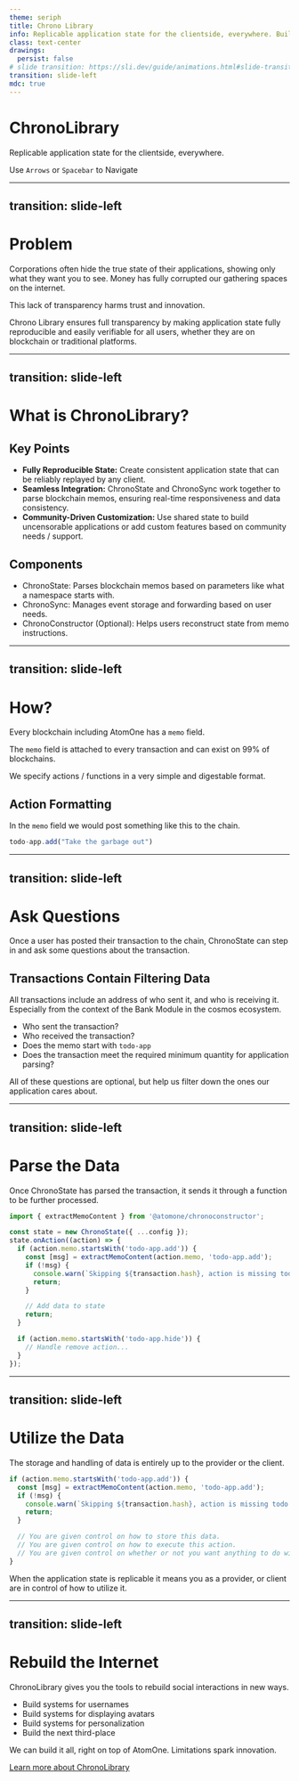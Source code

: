```yaml
---
theme: seriph
title: Chrono Library
info: Replicable application state for the clientside, everywhere. Built for AtomOne.
class: text-center
drawings:
  persist: false
# slide transition: https://sli.dev/guide/animations.html#slide-transitions
transition: slide-left
mdc: true
---
```


# ChronoLibrary

Replicable application state for the clientside, everywhere.

  Use `Arrows` or `Spacebar` to Navigate

<div class="abs-br m-6 text-xl">
  <a href="https://chronolibrary.com" target="_blank" class="slidev-icon-btn" title="Back to ChronoLibrary">
    <carbon:exit />
  </a>
  <a href="https://github.com/allinbits/chronolibrary" target="_blank" class="slidev-icon-btn" title="GitHub">
    <carbon:logo-github />
  </a>
</div>


---
transition: slide-left
---

# Problem

Corporations often hide the true state of their applications, showing only what they want you to see. Money has fully corrupted our gathering spaces on the internet.

This lack of transparency harms trust and innovation. 

Chrono Library ensures full transparency by making application state fully reproducible and easily verifiable for all users, whether they are on blockchain or traditional platforms.

<div class="abs-br m-6 text-xl">
  <a href="https://chronolibrary.com" target="_blank" class="slidev-icon-btn" title="Back to ChronoLibrary">
    <carbon:exit />
  </a>
  <a href="https://github.com/allinbits/chronolibrary" target="_blank" class="slidev-icon-btn" title="GitHub">
    <carbon:logo-github />
  </a>
</div>

---
transition: slide-left
---

# What is ChronoLibrary?

## Key Points

- **Fully Reproducible State:** Create consistent application state that can be reliably replayed by any client.
- **Seamless Integration:** ChronoState and ChronoSync work together to parse blockchain memos, ensuring real-time responsiveness and data consistency.
- **Community-Driven Customization:** Use shared state to build uncensorable applications or add custom features based on community needs / support.

## Components

- ChronoState: Parses blockchain memos based on parameters like what a namespace starts with.
- ChronoSync: Manages event storage and forwarding based on user needs.
- ChronoConstructor (Optional): Helps users reconstruct state from memo instructions.

<div class="abs-br m-6 text-xl">
  <a href="https://chronolibrary.com" target="_blank" class="slidev-icon-btn" title="Back to ChronoLibrary">
    <carbon:exit />
  </a>
  <a href="https://github.com/allinbits/chronolibrary" target="_blank" class="slidev-icon-btn" title="GitHub">
    <carbon:logo-github />
  </a>
</div>

---
transition: slide-left
---

# How?

Every blockchain including AtomOne has a `memo` field.

The `memo` field is attached to every transaction and can exist on 99% of blockchains.

We specify actions / functions in a very simple and digestable format.

## Action Formatting

In the `memo` field we would post something like this to the chain.

```ts
todo-app.add("Take the garbage out")
```

<div class="abs-br m-6 text-xl">
  <a href="https://chronolibrary.com" target="_blank" class="slidev-icon-btn" title="Back to ChronoLibrary">
    <carbon:exit />
  </a>
  <a href="https://github.com/allinbits/chronolibrary" target="_blank" class="slidev-icon-btn" title="GitHub">
    <carbon:logo-github />
  </a>
</div>

---
transition: slide-left
---


# Ask Questions

Once a user has posted their transaction to the chain, ChronoState can step in and ask some questions about the transaction.

## Transactions Contain Filtering Data

All transactions include an address of who sent it, and who is receiving it. Especially from the context of the Bank Module in the cosmos ecosystem.

- Who sent the transaction?
- Who received the transaction?
- Does the memo start with `todo-app`
- Does the transaction meet the required minimum quantity for application parsing?

All of these questions are optional, but help us filter down the ones our application cares about.

<div class="abs-br m-6 text-xl">
  <a href="https://chronolibrary.com" target="_blank" class="slidev-icon-btn" title="Back to ChronoLibrary">
    <carbon:exit />
  </a>
  <a href="https://github.com/allinbits/chronolibrary" target="_blank" class="slidev-icon-btn" title="GitHub">
    <carbon:logo-github />
  </a>
</div>

---
transition: slide-left
---

# Parse the Data

Once ChronoState has parsed the transaction, it sends it through a function to be further processed.

```ts
import { extractMemoContent } from '@atomone/chronoconstructor';

const state = new ChronoState({ ...config });
state.onAction((action) => {
  if (action.memo.startsWith('todo-app.add')) {
    const [msg] = extractMemoContent(action.memo, 'todo-app.add');
    if (!msg) {
      console.warn(`Skipping ${transaction.hash}, action is missing todo item to add`);
      return;
    }

    // Add data to state
    return;
  }

  if (action.memo.startsWith('todo-app.hide')) {
    // Handle remove action...
  }
});
```

<div class="abs-br m-6 text-xl">
  <a href="https://chronolibrary.com" target="_blank" class="slidev-icon-btn" title="Back to ChronoLibrary">
    <carbon:exit />
  </a>
  <a href="https://github.com/allinbits/chronolibrary" target="_blank" class="slidev-icon-btn" title="GitHub">
    <carbon:logo-github />
  </a>
</div>

---
transition: slide-left
---

# Utilize the Data

The storage and handling of data is entirely up to the provider or the client.

```ts
if (action.memo.startsWith('todo-app.add')) {
  const [msg] = extractMemoContent(action.memo, 'todo-app.add');
  if (!msg) {
    console.warn(`Skipping ${transaction.hash}, action is missing todo item to add`);
    return;
  }

  // You are given control on how to store this data.
  // You are given control on how to execute this action.
  // You are given control on whether or not you want anything to do with the action.
}
```

When the application state is replicable it means you as a provider, or client are in control of how to utilize it.

<div class="abs-br m-6 text-xl">
  <a href="https://chronolibrary.com" target="_blank" class="slidev-icon-btn" title="Back to ChronoLibrary">
    <carbon:exit />
  </a>
  <a href="https://github.com/allinbits/chronolibrary" target="_blank" class="slidev-icon-btn" title="GitHub">
    <carbon:logo-github />
  </a>
</div>

---
transition: slide-left
---

# Rebuild the Internet

ChronoLibrary gives you the tools to rebuild social interactions in new ways.

- Build systems for usernames
- Build systems for displaying avatars
- Build systems for personalization
- Build the next third-place

We can build it all, right on top of AtomOne. Limitations spark innovation.

<a href="https://chronolibrary.com/" target="_blank">Learn more about ChronoLibrary</a>

<div class="abs-br m-6 text-xl">
  <a href="https://chronolibrary.com" target="_blank" class="slidev-icon-btn" title="Back to ChronoLibrary">
    <carbon:exit />
  </a>
  <a href="https://github.com/allinbits/chronolibrary" target="_blank" class="slidev-icon-btn" title="GitHub">
    <carbon:logo-github />
  </a>
</div>